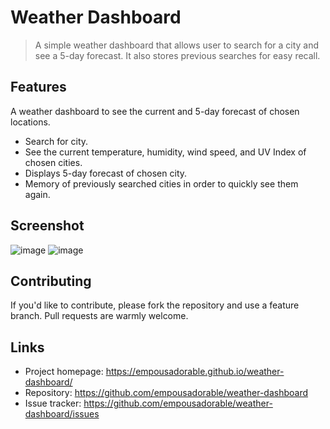 # Weather Dashboard
> A simple weather dashboard that allows user to search for a city and see a 5-day forecast.  It also stores previous searches for easy recall.

## Features

A weather dashboard to see the current and 5-day forecast of chosen locations.
* Search for city.
* See the current temperature, humidity, wind speed, and UV Index of chosen cities.
* Displays 5-day forecast of chosen city.
* Memory of previously searched cities in order to quickly see them again.

## Screenshot

![image](https://user-images.githubusercontent.com/68718639/93738852-0b3d5a80-fba4-11ea-84cf-34cd72b6a82a.png)
![image](https://user-images.githubusercontent.com/68718639/93738882-1ee8c100-fba4-11ea-856d-2977b621c2e0.png)

## Contributing

If you'd like to contribute, please fork the repository and use a feature
branch. Pull requests are warmly welcome.

## Links

- Project homepage: https://empousadorable.github.io/weather-dashboard/
- Repository: https://github.com/empousadorable/weather-dashboard
- Issue tracker: https://github.com/empousadorable/weather-dashboard/issues
